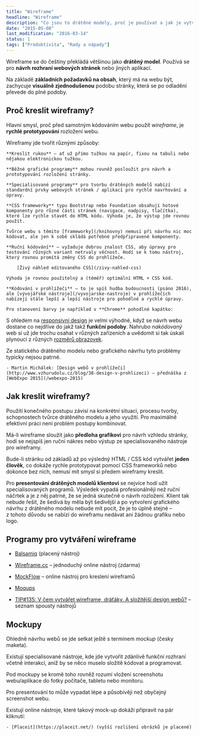 ```yaml
---
title: "Wireframe"
headline: "Wireframe"
description: "Co jsou to drátěné modely, proč je používat a jak je vytvářet."
date: "2015-05-08"
last_modification: "2016-03-14"
status: 1
tags: ["Produktivita", "Rady a nápady"]
---
```


Wireframe se do češtiny překládá většinou jako **drátěný model**. Používá se pro **návrh rozhraní webových stránek** nebo jiných aplikací.

Na základě **základních požadavků na obsah**, který má na webu být, zachycuje **visuálně zjednodušenou** podobu stránky, která se po odladění převede do plné podoby.

## Proč kreslit wireframy?

Hlavní smysl, proč před samotným kódováním webu použít *wireframe*, je **rychlé prototypování** rozložení webu.

Wireframy jde tvořit různými způsoby:

    **Kreslit rukou** – ať už přímo tužkou na papír, fixou na tabuli nebo nějakou elektronickou tužkou.

    **Běžné grafické programy** mohou rovněž posloužit pro návrh a prototypování rozložení stránky.

    **Specialisované programy** pro tvorbu drátěných modelů nabízí standardní prvky webových stránek / aplikací pro rychlé navrhování a úpravy.

    **CSS frameworky** typu Bootstrap nebo Foundation obsahují hotové komponenty pro různé části stránek (navigace, nadpisy, tlačítka), které lze rychle stavět do HTML kódu. Výhoda je, že výstup jde rovnou použít.

    Tvůrce webu s těmito [frameworky](/knihovny) nemusí při návrhu nic moc kódovat, ale jen k sobě skládá potřebné předpřipravené komponenty.

    **Ruční kódování** – vyžaduje dobrou znalost CSS, aby úpravy pro testování různých variant netrvaly věčnost. Hodí se k tomu nástroj, který rovnou promítá změny CSS do prohlížeče.

        [Živý náhled editovaného CSS](/zivy-nahled-css)

    Výhoda je rovnou použitelný a (téměř) optimální HTML + CSS kód.

    **Kódování v prohlížeči** – to je spíš hudba budoucnosti (psáno 2016), ale [vývojářské nástroje](/vyvojarske-nastroje) v prohlížečích nabízejí stále lepší a lepší nástroje pro pohodlné a rychlé úpravy.

    Pro stanovení barvy je například v **Chrome** pohodlné kapátko:

S ohledem na [responsivní design](/responsive) je velmi výhodné, když se návrh webu dostane co nejdříve do jakž takž **funkční podoby**. Nahrubo *nakódovaný* web si už jde trochu osahat v různých zařízeních a uvědomit si tak úskalí plynoucí z různých [rozměrů obrazovek](/sirka-stranky).

Ze statického drátěného modelu nebo grafického návrhu tyto problémy typicky nejsou patrné.

    - Martin Michálek: [Design webů v prohlížeči](http://www.vzhurudolu.cz/blog/38-design-v-prohlizeci) – přednáška z [WebExpo 2015](/webexpo-2015)

## Jak kreslit wireframy?

Použití konečného postupu závisí na konkrétní situaci, procesu tvorby, schopnostech tvůrce drátěného modelu a jeho využití. Pro maximálně efektivní práci není problém postupy kombinovat.

Má-li wireframe sloužit jako **předloha grafikovi** pro návrh vzhledu stránky, hodí se nejspíš jen ruční nákres nebo výstup ze specialisovaného nástroje pro wireframy.

Bude-li stránku od základů až po výsledný HTML / CSS kód vytvářet **jeden člověk**, co dokáže rychle prototypovat pomocí CSS frameworků nebo dokonce bez nich, nemusí mít smysl si předem wireframy kreslit.

Pro **presentování drátěných modelů klientovi** se nejvíce hodí užít specialisovaných programů. Výsledek vypadá profesionálněji než ruční náčrtek a je z něj patrné, že se jedná skutečně o návrh rozložení. Klient tak nebude řešit, že šedivá by měla být šedivější a po vytvoření grafického návrhu z drátěného modelu nebude mít pocit, že je to úplně stejné – z tohoto důvodu se nabízí do wireframu nedávat ani žádnou grafiku nebo logo.

## Programy pro vytváření wireframe

  - [Balsamiq](https://balsamiq.com/) (placený nástroj)
  
  - [Wireframe.cc](https://wireframe.cc/) – jednoduchý online nástroj (zdarma)
  
  - [MockFlow](http://www.mockflow.com/) – online nástroj pro kreslení wireframů
  
  - [Moqups](https://moqups.com/)

  - [TIP#135: V čem vytvářet wireframe, dráťáky. A složitější design webů?](https://365tipu.wordpress.com/2015/05/15/tip135-v-cem-vytvaret-wireframe-drataky-a-slozitejsi-design-webu/) – seznam spousty nástrojů

## Mockupy

Ohledně návrhu webů se jde setkat ještě s termínem *mockup* (česky maketa).

Existují specialisované nástroje, kde jde vytvořit zdánlivě funkční rozhraní včetně interakcí, aniž by se něco muselo složitě kódovat a programovat.

Pod mockupy se kromě toho rovněž rozumí vložení screenshotu webu/aplikace do fotky počítače, tabletu nebo monitoru.

Pro presentování to může vypadat lépe a působivěji než obyčejný screenshot webu.

Existují online nástroje, které takový mock-up dokáží připravit na pár kliknutí:

    - [Placeit](https://placeit.net/) (vyšší rozlišení obrázků je placené)